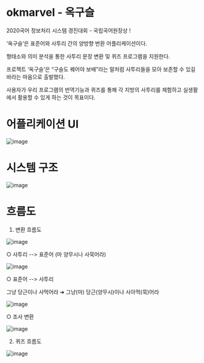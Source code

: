 # okmarvel - 옥구슬

2020국어 정보처리 시스템 경진대회 - 국립국어원장상 !


‘옥구슬’은 표준어와 사투리 간의 양방향 번환 어플리케이션이다.

형태소와 의미 분석을 통한 사투리 문장 변환 및 퀴즈 프로그램을 지원한다.

프로젝트 ‘옥구슬’은 “구슬도 꿰어야 보배”라는 말처럼 사투리들을 모아 보존할 수 있길 바라는 
마음으로 출발했다.

사용자가 우리 프로그램의 번역기능과 퀴즈를 통해 각 지방의 사투리를 체험하고 실생활에서 활용할 수 있게 하는 것이 목표이다.


# 어플리케이션 UI
![image](https://user-images.githubusercontent.com/71171290/176360727-b629aecb-501e-4909-b9b9-f80e80bf9bb4.png)


# 시스템 구조
![image](https://user-images.githubusercontent.com/71171290/176361028-46576db1-c49d-4bbc-b6d4-122324c5ebfb.png)


# 흐름도

1. 변환 흐름도

![image](https://user-images.githubusercontent.com/71171290/176362147-ab8c8379-2bea-4aaf-b335-b94757b9a45b.png)

○ 사투리 --> 표준어 (마 양무시나 사묵어라)

![image](https://user-images.githubusercontent.com/71171290/176363993-c55402d5-8478-44d8-ae8f-70d98289907a.png)

○ 표준어 --> 사투리

그냥 당근이나 사먹어라 ➜ 그냥(마) 당근(양무시)이나 사아먹(묵)어라

![image](https://user-images.githubusercontent.com/71171290/176365087-88b95307-244c-41ed-837c-e578a4b3530f.png)

○ 조사 변환

![image](https://user-images.githubusercontent.com/71171290/176365394-37e714d0-c0ca-4dd8-9223-3e2038f080f4.png)


2. 퀴즈 흐름도

![image](https://user-images.githubusercontent.com/71171290/176362187-9dcf7968-67b4-4c91-abf5-77d3a2fc6848.png)




